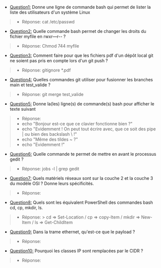 - <ins>Question1:</ins> Donne une ligne de commande bash qui permet de lister la liste des utilisateurs d'un système Linux
> + Réponse: cat /etc/passwd

- <ins>Question2:</ins> Quelle commande bash permet de changer les droits du fichier myfile en rwxr—r-- ?
> + Réponse: Chmod 744 myfile

- <ins>Question3:</ins> Comment faire pour que les fichiers pdf d'un dépôt local git ne soient pas pris en compte lors d'un git push ?
> + Réponse: gitignore *.pdf

- <ins>Question4:</ins> Quelles commandes git utiliser pour fusionner les branches main et test_valide ?
> + Réponse: git merge test_valide

- <ins>Question5:</ins> Donne la(les) ligne(s) de commande(s) bash pour afficher le texte suivant
> + Réponse:  
> + echo "Bonjour est-ce que ce clavier fonctionne bien ?"
> + echo "Evidemment ! On peut tout écrire avec, que ce soit des pipe | ou bien des backslash \\ !"
> + echo "Même des tildes ~ ?"
> + echo "Evidemment !"

- <ins>Question6:</ins> Quelle commande te permet de mettre en avant le processus gedit ?
> + Réponse:  jobs -l | grep gedit

- <ins>Question7:</ins> Quels matériels réseaux sont sur la couche 2 et la couche 3 du modèle OSI ? Donne leurs spécificités.
> + Réponse:

- <ins>Question8:</ins> Quels sont les équivalent PowerShell des commandes bash cd, cp, mkdir, ls.
> + Réponse: > cd => Set-Location / cp => copy-Item / mkdir => New-Item / ls => Get-ChildItem

- <ins>Question9:</ins> Dans la trame ethernet, qu'est-ce que le payload ?
> + Réponse:

- <ins>Question10:</ins> Pourquoi les classes IP sont remplacées par le CIDR ?
> + Réponse:
